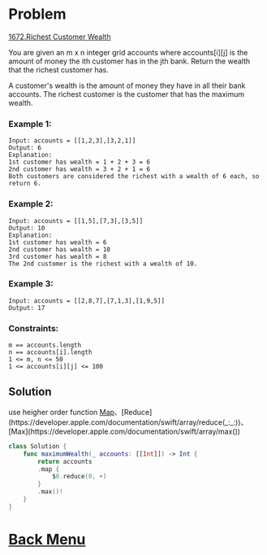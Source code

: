 # Problem
[1672.Richest Customer Wealth](https://leetcode.com/problems/richest-customer-wealth/)

You are given an m x n integer grid accounts where accounts[i][j] is the amount of money the i​​​​​​​​​​​th​​​​ customer has in the j​​​​​​​​​​​th​​​​ bank. Return the wealth that the richest customer has.

A customer's wealth is the amount of money they have in all their bank accounts. The richest customer is the customer that has the maximum wealth.

 
### Example 1:
```
Input: accounts = [[1,2,3],[3,2,1]]
Output: 6
Explanation:
1st customer has wealth = 1 + 2 + 3 = 6
2nd customer has wealth = 3 + 2 + 1 = 6
Both customers are considered the richest with a wealth of 6 each, so return 6.
```

### Example 2:
```
Input: accounts = [[1,5],[7,3],[3,5]]
Output: 10
Explanation: 
1st customer has wealth = 6
2nd customer has wealth = 10 
3rd customer has wealth = 8
The 2nd customer is the richest with a wealth of 10.
```

### Example 3:

```
Input: accounts = [[2,8,7],[7,1,3],[1,9,5]]
Output: 17
```

### Constraints:
```
m == accounts.length
n == accounts[i].length
1 <= m, n <= 50
1 <= accounts[i][j] <= 100
```

## Solution

use heigher order function [Map](https://developer.apple.com/documentation/swift/array/map(_:)-87c4d)、[Reduce](https://developer.apple.com/documentation/swift/array/reduce(_:_:))、[Max](https://developer.apple.com/documentation/swift/array/max())

```swift
class Solution {
    func maximumWealth(_ accounts: [[Int]]) -> Int {
        return accounts
        .map { 
            $0.reduce(0, +) 
        }
        .max()!
    }
}
````

# [Back Menu](/README.md#Easy)